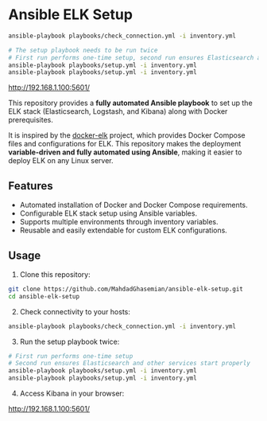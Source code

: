 # Ansible ELK Setup

```bash
ansible-playbook playbooks/check_connection.yml -i inventory.yml

# The setup playbook needs to be run twice
# First run performs one-time setup, second run ensures Elasticsearch and other services start properly.
ansible-playbook playbooks/setup.yml -i inventory.yml
ansible-playbook playbooks/setup.yml -i inventory.yml
```

<http://192.168.1.100:5601/>

This repository provides a **fully automated Ansible playbook** to set up the ELK stack (Elasticsearch, Logstash, and Kibana) along with Docker prerequisites.

It is inspired by the [docker-elk](https://github.com/deviantony/docker-elk) project, which provides Docker Compose files and configurations for ELK. This repository makes the deployment **variable-driven and fully automated using Ansible**, making it easier to deploy ELK on any Linux server.

## Features

- Automated installation of Docker and Docker Compose requirements.
- Configurable ELK stack setup using Ansible variables.
- Supports multiple environments through inventory variables.
- Reusable and easily extendable for custom ELK configurations.

## Usage

1. Clone this repository:

```bash
git clone https://github.com/MahdadGhasemian/ansible-elk-setup.git
cd ansible-elk-setup
```

2. Check connectivity to your hosts:

```bash
ansible-playbook playbooks/check_connection.yml -i inventory.yml
```

3. Run the setup playbook twice:

```bash
# First run performs one-time setup
# Second run ensures Elasticsearch and other services start properly
ansible-playbook playbooks/setup.yml -i inventory.yml
ansible-playbook playbooks/setup.yml -i inventory.yml
```

4. Access Kibana in your browser:

<http://192.168.1.100:5601/>